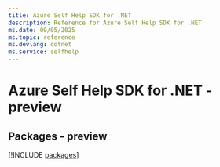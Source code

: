 ```yaml
---
title: Azure Self Help SDK for .NET
description: Reference for Azure Self Help SDK for .NET
ms.date: 09/05/2025
ms.topic: reference
ms.devlang: dotnet
ms.service: selfhelp
---
```

# Azure Self Help SDK for .NET - preview
## Packages - preview
[!INCLUDE [packages](self-help-index.md)]